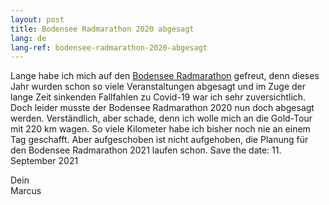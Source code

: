 ```yaml
---
layout: post
title: Bodensee Radmarathon 2020 abgesagt
lang: de
lang-ref: bodensee-radmarathon-2020-abgesagt
---
```


Lange habe ich mich auf den [Bodensee Radmarathon](https://bodensee-radmarathon.ch/) gefreut, denn dieses Jahr wurden schon so viele Veranstaltungen abgesagt und im Zuge der lange Zeit sinkenden Fallfahlen zu Covid-19 war ich sehr zuversichtlich. Doch leider musste der Bodensee Radmarathon 2020 nun doch abgesagt werden. Verständlich, aber schade, denn ich wolle mich an die Gold-Tour mit 220 km wagen. So viele Kilometer habe ich bisher noch nie an einem Tag geschafft. Aber aufgeschoben ist nicht aufgehoben, die Planung für den Bodensee Radmarathon 2021 laufen schon. Save the date: 11. September 2021

Dein  
Marcus
